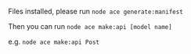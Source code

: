Files installed, please run `node ace generate:manifest`

Then you can run `node ace make:api [model name]`

e.g. `node ace make:api Post`
